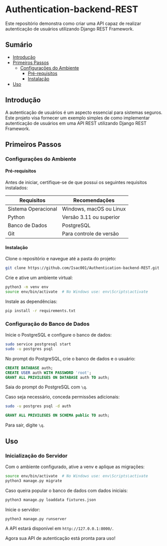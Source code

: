 # Authentication-backend-REST

Este repositório demonstra como criar uma API capaz de realizar autenticação de usuários utilizando Django REST Framework.

## Sumário

- [Introdução](#introdução)
- [Primeiros Passos](#primeiros-passos)
  - [Configurações do Ambiente](#configurações-do-ambiente)
    - [Pré-requisitos](#pré-requisitos)
    - [Instalação](#instalação)
- [Uso](#uso)

## Introdução

A autenticação de usuários é um aspecto essencial para sistemas seguros. Este projeto visa fornecer um exemplo simples de como implementar autenticação de usuários em uma API REST utilizando Django REST Framework.

## Primeiros Passos

### Configurações do Ambiente

#### Pré-requisitos

Antes de iniciar, certifique-se de que possui os seguintes requisitos instalados:

| Requisitos | Recomendações |
| --- |---|
| Sistema Operacional | Windows, macOS ou Linux |
| Python | Versão 3.11 ou superior |
| Banco de Dados | PostgreSQL |
| Git | Para controle de versão |

#### Instalação

Clone o repositório e navegue até a pasta do projeto:

```bash
git clone https://github.com/Isac001/Authentication-backend-REST.git
```

Crie e ative um ambiente virtual:

```bash
python3 -m venv env
source env/bin/activate  # No Windows use: env\Scripts\activate
```

Instale as dependências:

```bash
pip install -r requirements.txt
```

### Configuração do Banco de Dados

Inicie o PostgreSQL e configure o banco de dados:

```bash
sudo service postgresql start
sudo -u postgres psql
```

No prompt do PostgreSQL, crie o banco de dados e o usuário:

```sql
CREATE DATABASE auth;
CREATE USER auth WITH PASSWORD 'root';
GRANT ALL PRIVILEGES ON DATABASE auth TO auth;
```

Saia do prompt do PostgreSQL com `\q`.

Caso seja necessário, conceda permissões adicionais:

```bash
sudo -u postgres psql -d auth
```

```sql
GRANT ALL PRIVILEGES ON SCHEMA public TO auth;
```

Para sair, digite `\q`.

## Uso

### Inicialização do Servidor

Com o ambiente configurado, ative a venv e aplique as migrações:

```bash
source env/bin/activate  # No Windows use: env\Scripts\activate
python3 manage.py migrate
```

Caso queira popular o banco de dados com dados iniciais:

```bash
python3 manage.py loaddata fixtures.json
```

Inicie o servidor:

```bash
python3 manage.py runserver
```

A API estará disponível em `http://127.0.0.1:8000/`.

Agora sua API de autenticação está pronta para uso!


